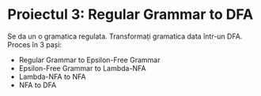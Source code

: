 # Proiectul 3: Regular Grammar to DFA

Se da un o gramatica regulata. Transformați gramatica data într-un DFA. Proces în 3 pași:
* Regular Grammar to Epsilon-Free Grammar
* Epsilon-Free Grammar to Lambda-NFA
* Lambda-NFA to NFA
* NFA to DFA

